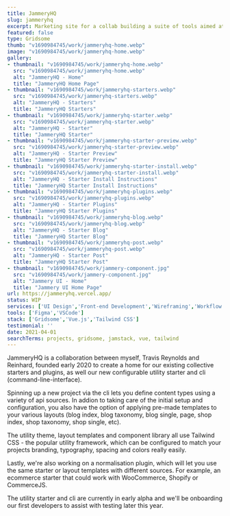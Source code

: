```yaml
---
title: JammeryHQ
slug: jammeryhq
excerpt: Marketing site for a collab building a suite of tools aimed at the Jamstack.
featured: false
type: Gridsome
thumb: "v1690984745/work/jammeryhq-home.webp"
image: "v1690984745/work/jammeryhq-home.webp"
gallery:
- thumbnail: "v1690984745/work/jammeryhq-home.webp"
  src: "v1690984745/work/jammeryhq-home.webp"
  alt: "JammeryHQ - Home"
  title: "JammeryHQ Home Page"
- thumbnail: "v1690984745/work/jammeryhq-starters.webp"
  src: "v1690984745/work/jammeryhq-starters.webp"
  alt: "JammeryHQ - Starters"
  title: "JammeryHQ Starters"
- thumbnail: "v1690984745/work/jammeryhq-starter.webp"
  src: "v1690984745/work/jammeryhq-starter.webp"
  alt: "JammeryHQ - Starter"
  title: "JammeryHQ Starter"
- thumbnail: "v1690984745/work/jammeryhq-starter-preview.webp"
  src: "v1690984745/work/jammeryhq-starter-preview.webp"
  alt: "JammeryHQ - Starter Preview"
  title: "JammeryHQ Starter Preview"
- thumbnail: "v1690984745/work/jammeryhq-starter-install.webp"
  src: "v1690984745/work/jammeryhq-starter-install.webp"
  alt: "JammeryHQ - Starter Install Instructions"
  title: "JammeryHQ Starter Install Instructions"
- thumbnail: "v1690984745/work/jammeryhq-plugins.webp"
  src: "v1690984745/work/jammeryhq-plugins.webp"
  alt: "JammeryHQ - Starter Plugins"
  title: "JammeryHQ Starter Plugins"
- thumbnail: "v1690984745/work/jammeryhq-blog.webp"
  src: "v1690984745/work/jammeryhq-blog.webp"
  alt: "JammeryHQ - Starter Blog"
  title: "JammeryHQ Starter Blog"
- thumbnail: "v1690984745/work/jammeryhq-post.webp"
  src: "v1690984745/work/jammeryhq-post.webp"
  alt: "JammeryHQ - Starter Post"
  title: "JammeryHQ Starter Post"
- thumbnail: "v1690984745/work/jammery-component.jpg"
  src: "v1690984745/work/jammery-component.jpg"
  alt: "Jammery UI - Home"
  title: "Jammery UI Home Page"
url: https://jammeryhq.vercel.app/
status: WIP
services: ['UI Design','Front-end Development','Wireframing','Workflow Optimisation']
tools: ['Figma','VSCode']
stack: ['Gridsome','Vue.js','Tailwind CSS']
testimonial: ''
date: 2021-04-01
searchTerms: projects, gridsome, jamstack, vue, tailwind
---
```

JammeryHQ is a collaboration between myself, Travis Reynolds and Reinhard, founded early 2020 to create a home for our existing collective starters and plugins, as well our new configurable utility starter and cli (command-line-interface). 

Spinning up a new project via the cli lets you define content types using a variety of api sources. In addion to taking care of the initial setup and configuration, you also have the option of applying pre-made templates to your various layouts (blog index, blog taxonomy, blog single, page, shop index, shop taxonomy, shop single, etc).

The utility theme, layout templates and component library all use Tailwind CSS - the popular utility framework, which can be configured to match your projects branding, typography, spacing and colors really easily.

Lastly, we're also working on a normalisation plugin, which will let you use the same starter or layout templates with different sources. For example, an ecommerce starter that could work with WooCommerce, Shopify or CommerceJS. 

The utility starter and cli are currently in early alpha and we'll be onboarding our first developers to assist with testing later this year.